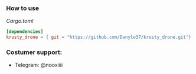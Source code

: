 ### How to use
_Cargo.toml_
```toml
[dependencies]
krusty_drone = { git = "https://github.com/Danylo37/krusty_drone.git"}
```

### Costumer support:
- Telegram: @nooxiiii